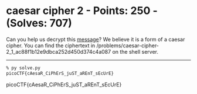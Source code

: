 # caesar cipher 2 - Points: 250 - (Solves: 707)

Can you help us decrypt this [message][1]?
We believe it is a form of a caesar cipher.
You can find the ciphertext in
/problems/caesar-cipher-2_1_ac88f1b12e9dbca252d450d374c4a087
on the shell server.

[1]: https://2018shell2.picoctf.com/static/bed1fba9caa8aeda29580c36bf0d0276/ciphertext

---

```sh
% py solve.py
picoCTF{cAesaR_CiPhErS_juST_aREnT_sEcUrE}
```

picoCTF{cAesaR_CiPhErS_juST_aREnT_sEcUrE}
